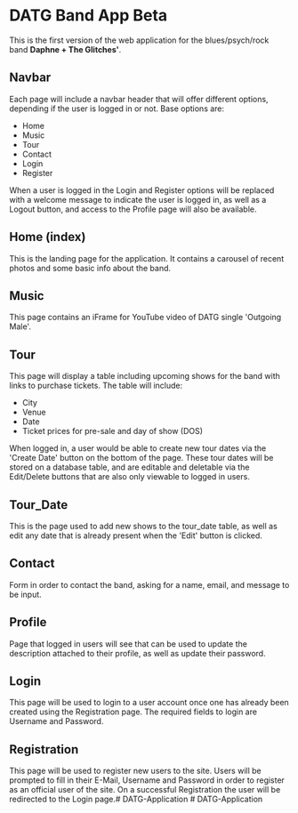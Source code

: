 # DATG Band App Beta

This is the first version of the web application for the blues/psych/rock band **Daphne + The Glitches'**.

## Navbar

Each page will include a navbar header that will offer different options, depending if the user is logged in or not.
Base options are:

- Home
- Music
- Tour
- Contact
- Login
- Register

When a user is logged in the Login and Register options will be replaced with a welcome message to indicate the user is
logged in, as well as a Logout button, and access to the Profile page will also be available.

## Home (index)

This is the landing page for the application. It contains a carousel of recent photos and some basic info about the
band.

## Music

This page contains an iFrame for YouTube video of DATG single 'Outgoing Male'.

## Tour

This page will display a table including upcoming shows for the band with links to purchase tickets. The table will
include:

- City
- Venue
- Date
- Ticket prices for pre-sale and day of show (DOS)

When logged in, a user would be able to create new tour dates via the 'Create Date' button on the bottom of the page.
These tour dates will be stored on a database table, and are editable and deletable via the Edit/Delete buttons that are
also only viewable to logged in users.

## Tour_Date

This is the page used to add new shows to the tour_date table, as well as edit any date that is already present when
the 'Edit' button is clicked.

## Contact

Form in order to contact the band, asking for a name, email, and message to be input.

## Profile

Page that logged in users will see that can be used to update the description attached to their profile, as well as
update their password.

## Login

This page will be used to login to a user account once one has already been created using the Registration page. The
required fields to login are Username and Password.

## Registration

This page will be used to register new users to the site. Users will be prompted to fill in their E-Mail, Username and
Password in order to register as an official user of the site. On a successful Registration the user will be redirected
to the Login page.#   D A T G - A p p l i c a t i o n  
 #   D A T G - A p p l i c a t i o n  
 
